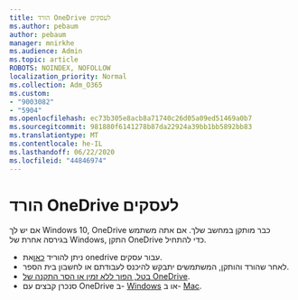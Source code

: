 ```yaml
---
title: הורד OneDrive לעסקים
ms.author: pebaum
author: pebaum
manager: mnirkhe
ms.audience: Admin
ms.topic: article
ROBOTS: NOINDEX, NOFOLLOW
localization_priority: Normal
ms.collection: Adm_O365
ms.custom:
- "9003082"
- "5904"
ms.openlocfilehash: ec73b305e8acb8a71740c26d05a09ed51469a0b7
ms.sourcegitcommit: 981880f6141278b87da22924a39bb1bb5892bb83
ms.translationtype: MT
ms.contentlocale: he-IL
ms.lasthandoff: 06/22/2020
ms.locfileid: "44846974"
---
```

# <a name="download-onedrive-for-business"></a>הורד OneDrive לעסקים

אם יש לך Windows 10, OneDrive כבר מותקן במחשב שלך. אם אתה משתמש בגירסה אחרת של Windows, התקן OneDrive כדי להתחיל.

- ניתן להוריד [כאן](https://www.microsoft.com/microsoft-365/onedrive/download)את onedrive עבור עסקים.
- לאחר שהורד והותקן, המשתמשים יתבקש להיכנס לעבודתם או לחשבון בית הספר.
- [בטל, הפוך ללא זמין או הסר התקנה של OneDrive](https://support.microsoft.com/office/turn-off-disable-or-uninstall-onedrive-f32a17ce-3336-40fe-9c38-6efb09f944b0).
- סנכרן קבצים עם OneDrive ב- [Windows](https://support.microsoft.com/office/615391c4-2bd3-4aae-a42a-858262e42a49) או ב- [Mac](https://support.microsoft.com/office/d11b9f29-00bb-4172-be39-997da46f913f).
